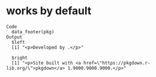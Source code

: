 # works by default

    Code
      data_footer(pkg)
    Output
      $left
      [1] "<p>Developed by .</p>"
      
      $right
      [1] "<p>Site built with <a href=\"https://pkgdown.r-lib.org/\">pkgdown</a> 1.9000.9000.9000.</p>"
      

